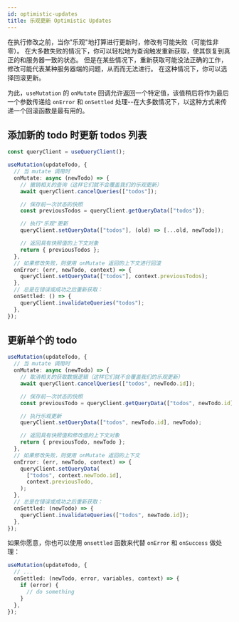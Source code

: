 ```yaml
---
id: optimistic-updates
title: 乐观更新 Optimistic Updates
---
```


在执行修改之前，当你"乐观"地打算进行更新时，修改有可能失败（可能性非零）。
在大多数失败的情况下，你可以轻松地为查询触发重新获取，使其恢复到真正的和服务器一致的状态。
但是在某些情况下，重新获取可能没法正确的工作，修改可能代表某种服务器端的问题，从而而无法进行。
在这种情况下，你可以选择回滚更新。

为此，`useMutation` 的 `onMutate` 回调允许返回一个特定值，该值稍后将作为最后一个参数传递给 `onError` 和 `onSettled` 处理--在大多数情况下，以这种方式来传递一个回滚函数是最有用的。

## 添加新的 todo 时更新 todos 列表

```ts
const queryClient = useQueryClient();

useMutation(updateTodo, {
  // 当 mutate 调用时
  onMutate: async (newTodo) => {
    // 撤销相关的查询（这样它们就不会覆盖我们的乐观更新）
    await queryClient.cancelQueries(["todos"]);

    // 保存前一次状态的快照
    const previousTodos = queryClient.getQueryData(["todos"]);

    // 执行"乐观"更新
    queryClient.setQueryData(["todos"], (old) => [...old, newTodo]);

    // 返回具有快照值的上下文对象
    return { previousTodos };
  },
  // 如果修改失败，则使用 onMutate 返回的上下文进行回滚
  onError: (err, newTodo, context) => {
    queryClient.setQueryData(["todos"], context.previousTodos);
  },
  // 总是在错误或成功之后重新获取：
  onSettled: () => {
    queryClient.invalidateQueries("todos");
  },
});
```

## 更新单个的 todo

```ts
useMutation(updateTodo, {
  // 当 mutate 调用时
  onMutate: async (newTodo) => {
    // 取消相关的获取数据逻辑（这样它们就不会覆盖我们的乐观更新）
    await queryClient.cancelQueries(["todos", newTodo.id]);

    // 保存前一次状态的快照
    const previousTodo = queryClient.getQueryData(["todos", newTodo.id]);

    // 执行乐观更新
    queryClient.setQueryData(["todos", newTodo.id], newTodo);

    // 返回具有快照值和修改值的上下文对象
    return { previousTodo, newTodo };
  },
  // 如果修改失败，则使用 onMutate 返回的上下文
  onError: (err, newTodo, context) => {
    queryClient.setQueryData(
      ["todos", context.newTodo.id],
      context.previousTodo,
    );
  },
  // 总是在错误或成功之后重新获取：
  onSettled: (newTodo) => {
    queryClient.invalidateQueries(["todos", newTodo.id]);
  },
});
```

如果你愿意，你也可以使用 `onsettled` 函数来代替 `onError` 和 `onSuccess` 做处理：

```ts
useMutation(updateTodo, {
  // ...
  onSettled: (newTodo, error, variables, context) => {
    if (error) {
      // do something
    }
  },
});
```
